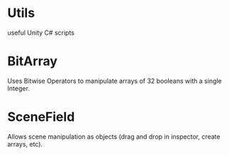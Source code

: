 # Utils
useful Unity C# scripts

# BitArray
Uses Bitwise Operators to manipulate arrays of 32 booleans with a single Integer.

# SceneField
Allows scene manipulation as objects (drag and drop in inspector, create arrays, etc).

